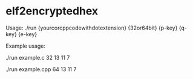 # elf2encryptedhex
Usage: ./run {yourcorcppcodewithdotextension} {32or64bit} {p-key} {q-key} {e-key}

Example usage: 

./run example.c 32 13 11 7

./run example.cpp 64 13 11 7
